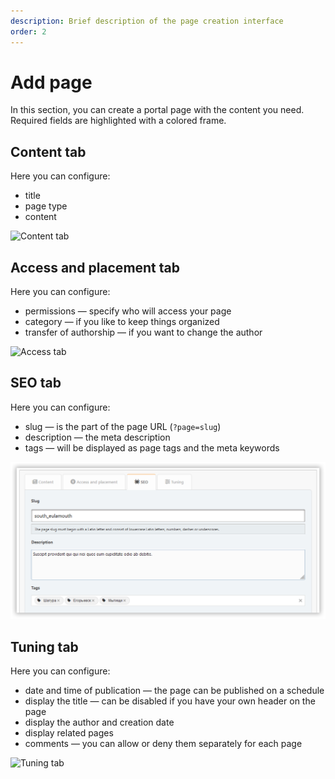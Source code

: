 ```yaml
---
description: Brief description of the page creation interface
order: 2
---
```


# Add page

In this section, you can create a portal page with the content you need. Required fields are highlighted with a colored frame.

## Content tab

Here you can configure:

- title
- page type
- content

![Content tab](content_tab.png)

## Access and placement tab

Here you can configure:

- permissions — specify who will access your page
- category — if you like to keep things organized
- transfer of authorship — if you want to change the author

![Access tab](access_tab.png)

## SEO tab

Here you can configure:

- slug — is the part of the page URL (`?page=slug`)
- description — the meta description
- tags — will be displayed as page tags and the meta keywords

![SEO tab](seo_tab.png)

## Tuning tab

Here you can configure:

- date and time of publication — the page can be published on a schedule
- display the title — can be disabled if you have your own header on the page
- display the author and creation date
- display related pages
- comments — you can allow or deny them separately for each page

![Tuning tab](tuning_tab.png)
